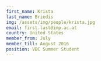 ```yaml
---
first_name: Krista
last_name: Briedis
img: /assets/img/people/krista.jpg
email: first.last@imp.ac.at
country: United States
member_from: July
member_till: August 2016
position: VBC Summer Student
---
```

